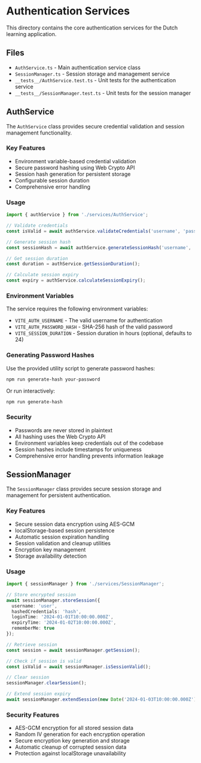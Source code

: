 # Authentication Services

This directory contains the core authentication services for the Dutch learning application.

## Files

- `AuthService.ts` - Main authentication service class
- `SessionManager.ts` - Session storage and management service
- `__tests__/AuthService.test.ts` - Unit tests for the authentication service
- `__tests__/SessionManager.test.ts` - Unit tests for the session manager

## AuthService

The `AuthService` class provides secure credential validation and session management functionality.

### Key Features

- Environment variable-based credential validation
- Secure password hashing using Web Crypto API
- Session hash generation for persistent storage
- Configurable session duration
- Comprehensive error handling

### Usage

```typescript
import { authService } from './services/AuthService';

// Validate credentials
const isValid = await authService.validateCredentials('username', 'password');

// Generate session hash
const sessionHash = await authService.generateSessionHash('username', 'password');

// Get session duration
const duration = authService.getSessionDuration();

// Calculate session expiry
const expiry = authService.calculateSessionExpiry();
```

### Environment Variables

The service requires the following environment variables:

- `VITE_AUTH_USERNAME` - The valid username for authentication
- `VITE_AUTH_PASSWORD_HASH` - SHA-256 hash of the valid password
- `VITE_SESSION_DURATION` - Session duration in hours (optional, defaults to 24)

### Generating Password Hashes

Use the provided utility script to generate password hashes:

```bash
npm run generate-hash your-password
```

Or run interactively:

```bash
npm run generate-hash
```

### Security

- Passwords are never stored in plaintext
- All hashing uses the Web Crypto API
- Environment variables keep credentials out of the codebase
- Session hashes include timestamps for uniqueness
- Comprehensive error handling prevents information leakage

## SessionManager

The `SessionManager` class provides secure session storage and management for persistent authentication.

### Key Features

- Secure session data encryption using AES-GCM
- localStorage-based session persistence
- Automatic session expiration handling
- Session validation and cleanup utilities
- Encryption key management
- Storage availability detection

### Usage

```typescript
import { sessionManager } from './services/SessionManager';

// Store encrypted session
await sessionManager.storeSession({
  username: 'user',
  hashedCredentials: 'hash',
  loginTime: '2024-01-01T10:00:00.000Z',
  expiryTime: '2024-01-02T10:00:00.000Z',
  rememberMe: true
});

// Retrieve session
const session = await sessionManager.getSession();

// Check if session is valid
const isValid = await sessionManager.isSessionValid();

// Clear session
sessionManager.clearSession();

// Extend session expiry
await sessionManager.extendSession(new Date('2024-01-03T10:00:00.000Z'));
```

### Security Features

- AES-GCM encryption for all stored session data
- Random IV generation for each encryption operation
- Secure encryption key generation and storage
- Automatic cleanup of corrupted session data
- Protection against localStorage unavailability